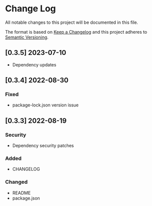 # Change Log
All notable changes to this project will be documented in this file.

The format is based on [Keep a Changelog](http://keepachangelog.com/)
and this project adheres to [Semantic Versioning](http://semver.org/).

## [0.3.5] 2023-07-10

- Dependency updates

## [0.3.4] 2022-08-30
### Fixed
- package-lock.json version issue

## [0.3.3] 2022-08-19
### Security
- Dependency security patches
### Added
- CHANGELOG
### Changed
- README
- package.json
